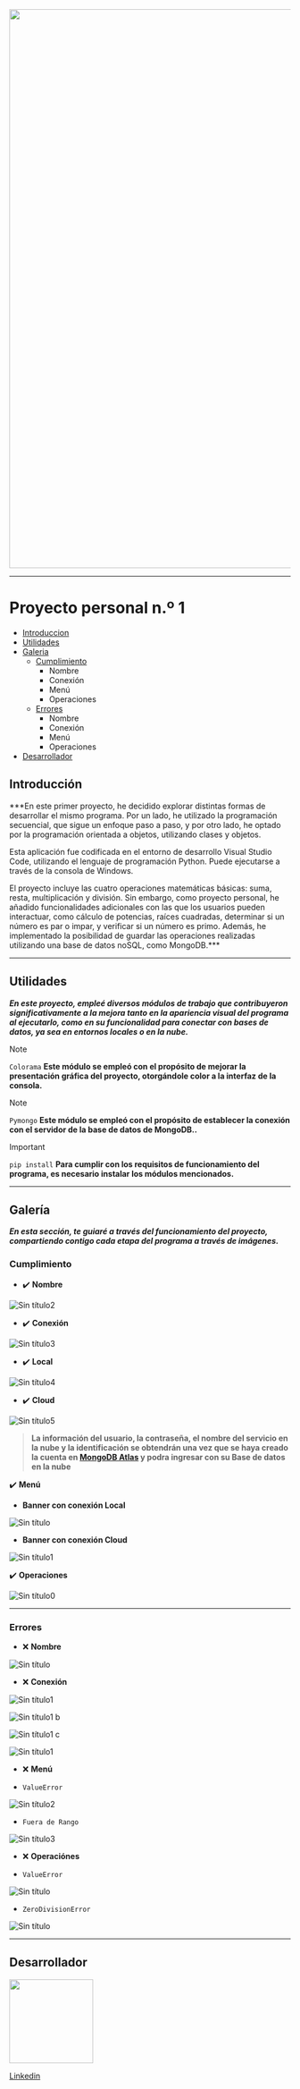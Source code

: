 <img width = 1000  src="https://github.com/Lucas-devSoft/Python/assets/111676352/bc4bbae9-b3d5-4b7d-a076-fa72317453df">
<hr>

# Proyecto personal n.º 1

- [Introduccion](#introducción)
- [Utilidades](#Utilidades)
- [Galeria](#Galeria)
  - [Cumplimiento](#Cumplimiento)
      - Nombre
      - Conexión
      - Menú
      - Operaciones
  - [Errores](#Errores)
      - Nombre
      - Conexión
      - Menú
      - Operaciones
- [Desarrollador](#Desarrollador)

## Introducción

***En este primer proyecto, he decidido explorar distintas formas de desarrollar el mismo programa. Por un lado, he utilizado la programación secuencial, que sigue un enfoque paso a paso, y por otro lado, he optado por la programación orientada a objetos, utilizando clases y objetos.

Esta aplicación fue codificada en el entorno de desarrollo Visual Studio Code, utilizando el lenguaje de programación Python. Puede ejecutarse a través de la consola de Windows.

El proyecto incluye las cuatro operaciones matemáticas básicas: suma, resta, multiplicación y división. Sin embargo, como proyecto personal, he añadido funcionalidades adicionales con las que los usuarios pueden interactuar, como cálculo de potencias, raíces cuadradas, determinar si un número es par o impar, y verificar si un número es primo. Además, he implementado la posibilidad de guardar las operaciones realizadas utilizando una base de datos noSQL, como MongoDB.***

<hr>

## Utilidades

***En este proyecto, empleé diversos módulos de trabajo que contribuyeron significativamente a la mejora tanto en la apariencia visual del programa al ejecutarlo, como en su funcionalidad para conectar con bases de datos, ya sea en entornos locales o en la nube.***

> [!NOTE]
>  `Colorama` **Este módulo se empleó con el propósito de mejorar la presentación gráfica del proyecto, otorgándole color a la interfaz de la consola.**

> [!NOTE]
> `Pymongo` **Este módulo se empleó con el propósito de establecer la conexión con el servidor de la base de datos de MongoDB..**

> [!IMPORTANT]
> `pip install` **Para cumplir con los requisitos de funcionamiento del programa, es necesario instalar los módulos mencionados.**

<hr>

## Galería

***En esta sección, te guiaré a través del funcionamiento del proyecto, compartiendo contigo cada etapa del programa a través de imágenes.***

### Cumplimiento

- :heavy_check_mark: **Nombre**
  
![Sin título2](https://github.com/Lucas-devSoft/Python/assets/111676352/3322577b-53e9-438a-bffc-38280cd2395d)

- :heavy_check_mark: **Conexión**

![Sin título3](https://github.com/Lucas-devSoft/Python/assets/111676352/f9d7fabc-5081-404f-99d8-d1536a89a810)

- :heavy_check_mark: **Local**
      
![Sin título4](https://github.com/Lucas-devSoft/Python/assets/111676352/32d2de20-ac85-4e7f-9078-afbeb89de626)

- :heavy_check_mark: **Cloud**

![Sin título5](https://github.com/Lucas-devSoft/Python/assets/111676352/1df517a8-7aaa-4a96-9e94-064e17df21cb)

> **La información del usuario, la contraseña, el nombre del servicio en la nube y la identificación se obtendrán una vez que se haya creado la cuenta en [MongoDB Atlas](https://www.mongodb.com/atlas) y podra ingresar con su Base de datos en la nube** 

:heavy_check_mark: **Menú**

- **Banner con conexión Local**

![Sin título](https://github.com/Lucas-devSoft/Python/assets/111676352/d54206bd-6463-46e1-8112-47b50693029c)

- **Banner con conexión Cloud**

![Sin título1](https://github.com/Lucas-devSoft/Python/assets/111676352/da28ca10-97b3-4b18-8602-2037c1c3eccc)

:heavy_check_mark: **Operaciones**

![Sin título0](https://github.com/Lucas-devSoft/Python/assets/111676352/f7fc29a8-82ed-4a91-8737-b41ab97583d9)

<hr>

### Errores

- :x: **Nombre**
      
![Sin título](https://github.com/Lucas-devSoft/Python/assets/111676352/b2dc7895-be63-4d51-9edc-4c8916958eca)

- :x: **Conexión**
      
![Sin título1](https://github.com/Lucas-devSoft/Python/assets/111676352/beb60c66-a40f-43c7-a967-5164556da0ea)

![Sin título1 b](https://github.com/Lucas-devSoft/Python/assets/111676352/f1fcab11-4538-466d-b35e-4331f45776e7)

![Sin título1 c](https://github.com/Lucas-devSoft/Python/assets/111676352/fad2e960-8bae-444c-9a08-e4046fe15488)

![Sin título1](https://github.com/Lucas-devSoft/Python/assets/111676352/a0315f10-1826-4bad-84e2-5847345de88c)

- :x: **Menú**

- `ValueError`

![Sin título2](https://github.com/Lucas-devSoft/Python/assets/111676352/385dc4c1-b857-481a-91d7-5cc58a2ef980)

- `Fuera de Rango`

![Sin título3](https://github.com/Lucas-devSoft/Python/assets/111676352/bec7b68f-39a4-4715-b215-c3990ec5427b)

- :x: **Operaciónes**

- `ValueError`

![Sin título](https://github.com/Lucas-devSoft/Python/assets/111676352/558df262-e79d-4733-8478-7815c793ae95)

- `ZeroDivisionError`

![Sin título](https://github.com/Lucas-devSoft/Python/assets/111676352/111a34eb-0cf1-48a8-801d-8716eba83537)

<hr>

## Desarrollador

<img width = 150 src="https://github.com/Lucas-devSoft/Python/assets/111676352/4625b1db-f159-4209-a05e-af3262090057">

[Linkedin](https://www.linkedin.com/in/lucasdevsoft2022)

















